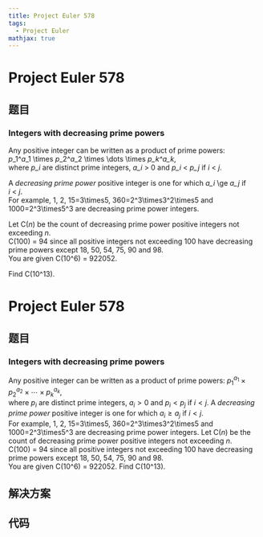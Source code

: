 ```yaml
---
title: Project Euler 578
tags:
  - Project Euler
mathjax: true
---
```

<escape><!-- more --></escape>
    
# Project Euler 578
## 题目
### Integers with decreasing prime powers

Any positive integer can be written as a product of prime powers: <var>p</var>_1^<var>a</var>_1 \times <var>p</var>_2^<var>a</var>_2 \times \dots \times <var>p_k^a_k</var>,<br />
where <var>p_i</var> are distinct prime integers, <var>a_i</var> > 0 and <var>p_i</var> < <var>p_j</var> if <var>i</var> < <var>j</var>.

A <i>decreasing prime power</i> positive integer is one for which <var>a_i</var> \ge <var>a_j</var> if <var>i</var> < <var>j</var>.<br />
For example, 1, 2, 15=3\times5, 360=2^3\times3^2\times5 and 1000=2^3\times5^3 are decreasing prime power integers.

Let C(<var>n</var>) be the count of decreasing prime power positive integers not exceeding <var>n</var>.<br />
C(100) = 94 since all positive integers not exceeding 100 have decreasing prime powers except 18, 50, 54, 75, 90 and 98.<br />
You are given C(10^6) = 922052.

Find C(10^13).



# Project Euler 578
## 题目
### Integers with decreasing prime powers

Any positive integer can be written as a product of prime powers: $p_1^{a_1} \times p_2^{a_2} \times \cdots \times p_k^{a_k}$,<br>where $p_i$ are distinct prime integers, $a_i > 0$ and $p_i<p_j$ if $i<j$.
A <i>decreasing prime power</i> positive integer is one for which $a_i \ge a_j$ if $i\lt j$.<br>For example, 1, 2, 15=3\times5, 360=2^3\times3^2\times5 and 1000=2^3\times5^3 are decreasing prime power integers.
Let C($n$) be the count of decreasing prime power positive integers not exceeding $n$.<br>C(100) = 94 since all positive integers not exceeding 100 have decreasing prime powers except 18, 50, 54, 75, 90 and 98.<br>You are given C(10^6) = 922052.
Find C(10^13).


## 解决方案


## 代码


